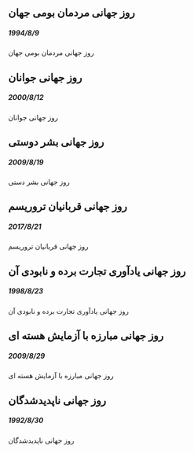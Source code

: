 

## روز جهانی مردمان بومی جهان
##### 1994/8/9

روز جهانی مردمان بومی جهان



## روز جهانی جوانان
##### 2000/8/12

روز جهانی جوانان



## روز جهانی بشر دوستی
##### 2009/8/19

روز جهانی بشر دستی



## روز جهانی قربانیان تروریسم
##### 2017/8/21

روز جهانی قربانیان تروریسم



## روز جهانی یادآوری تجارت برده و نابودی آن
##### 1998/8/23

روز جهانی یادآوری تجارت برده و نابودی آن



## روز جهانی مبارزه با آزمایش هسته ای
##### 2009/8/29

روز جهانی مبارزه با آزمایش هسته ای



## روز جهانی ناپدیدشدگان
##### 1992/8/30

روز جهانی ناپدیدشدگان

